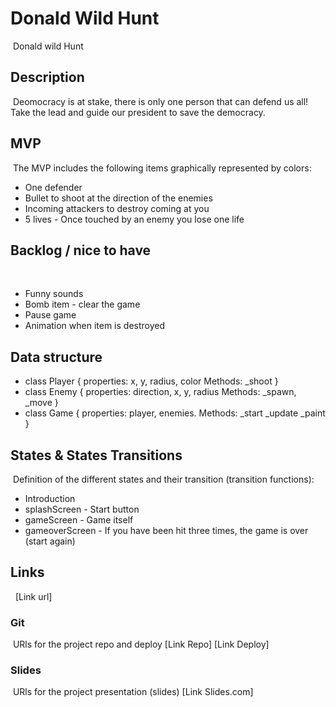 # Donald Wild Hunt
​
Donald wild Hunt
​
## Description
​
Deomocracy is at stake, there is only one person that can defend us all!
Take the lead and guide our president to save the democracy.
​
## MVP
​
The MVP includes the following items graphically represented by colors:
​
- One defender
- Bullet to shoot at the direction of the enemies
- Incoming attackers to destroy coming at you
- 5 lives
​- Once touched by an enemy you lose one life
​
## Backlog / nice to have
​
- Funny sounds
- Bomb item - clear the game
- Pause game
- Animation when item is destroyed 
​
## Data structure
- class Player {
properties: x, y, radius, color
Methods: _shoot
}
​
- class Enemy {
properties: direction, x, y, radius
Methods: _spawn, _move
}
​
- class Game { properties: player, enemies. Methods:
\_start
\_update
\_paint
}
​
## States & States Transitions
​
Definition of the different states and their transition (transition functions):
​
- Introduction
- splashScreen - Start button
- gameScreen - Game itself
- gameoverScreen - If you have been hit three times, the game is over (start again)
​
## Links
​
​
[Link url]
​
### Git
​
URls for the project repo and deploy
[Link Repo]
[Link Deploy]
​
### Slides
​
URls for the project presentation (slides)
[Link Slides.com]
